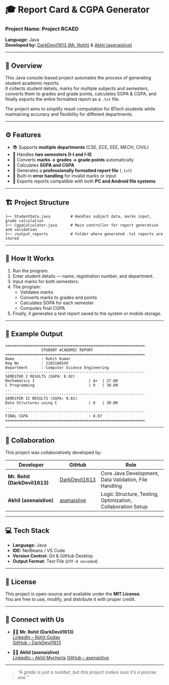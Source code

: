 # 🎓 Report Card & CGPA Generator

### Project Name: **Project RCAED**  
**Language:** Java  
**Developed by:** [DarkDevil1613 (Mr. Rohit)](https://www.linkedin.com/in/rohit-goday) & [Akhil (asenaislive)](https://github.com/asenaislive)

---

## 🧩 Overview
This Java console-based project automates the process of generating student academic reports.  
It collects student details, marks for multiple subjects and semesters, converts them to grades and grade points, calculates SGPA & CGPA, and finally exports the entire formatted report as a `.txt` file.  

The project aims to simplify result computation for BTech students while maintaining accuracy and flexibility for different departments.

---

## ⚙️ Features
- 📚 Supports **multiple departments** (CSE, ECE, EEE, MECH, CIVIL)
- 🧾 Handles **two semesters (I-I and I-II)**  
- 🔢 Converts **marks → grades → grade points** automatically
- 🧮 Calculates **SGPA and CGPA**
- 📄 Generates a **professionally formatted report file** (`.txt`)
- 🧠 Built-in **error handling** for invalid marks or input
- 📱 Exports reports compatible with both **PC and Android file systems**

---

## 🏗️ Project Structure
```
├── StudentData.java         # Handles subject data, marks input, grade calculation
├── CgpaCalculator.java      # Main controller for report generation and validation
├── /output_reports          # Folder where generated .txt reports are stored
```

---

## 🚀 How It Works
1. Run the program.  
2. Enter student details — name, registration number, and department.  
3. Input marks for both semesters.  
4. The program:
   - Validates marks
   - Converts marks to grades and points
   - Calculates SGPA for each semester
   - Computes final CGPA
5. Finally, it generates a text report saved to the system or mobile storage.

---

## 🧮 Example Output
```
==============================================================
                STUDENT ACADEMIC REPORT
==============================================================
Name            : Rohit Kumar
Reg No          : 22031A05XX
Department      : Computer Science Engineering
--------------------------------------------------------------
SEMESTER I RESULTS (SGPA: 8.92)
Mathematics I                        | A+  | 27.00
C Programming                        | O   | 30.00
...
--------------------------------------------------------------
SEMESTER II RESULTS (SGPA: 9.01)
Data Structures using C              | O   | 30.00
...
--------------------------------------------------------------
FINAL CGPA                           : 8.97
==============================================================
```

---

## 🤝 Collaboration
This project was collaboratively developed by:

| Developer | GitHub | Role |
|------------|---------|------|
| **Mr. Rohit (DarkDevil1613)** | [DarkDevil1613](https://github.com/DarkDevil1613) | Core Java Development, Data Validation, File Handling |
| **Akhil (asenaislive)** | [asenaislive](https://github.com/asenaislive) | Logic Structure, Testing, Optimization, Collaboration Setup |

---

## 💻 Tech Stack
- **Language:** Java  
- **IDE:** NetBeans / VS Code  
- **Version Control:** Git & GitHub Desktop  
- **Output Format:** Text File (`UTF-8 encoded`)  

---

## 📜 License
This project is open-source and available under the **MIT License**.  
You are free to use, modify, and distribute it with proper credit.

---

## 🔗 Connect with Us

- 👨‍💻 **Mr. Rohit (DarkDevil1613)**  
  [LinkedIn – Rohit Goday](https://www.linkedin.com/in/rohit-goday-196916340?utm_source=share&utm_campaign=share_via&utm_content=profile&utm_medium=android_app)  
  [GitHub – DarkDevil1613](https://github.com/DarkDevil1613)

- 👨‍💻 **Akhil (asenaislive)**  
  [LinkedIn – Akhil Mycherla](https://www.linkedin.com/in/akhil-mycherla-1757b3365?utm_source=share&utm_campaign=share_via&utm_content=profile&utm_medium=android_app)
  [GitHub – asenaislive](https://github.com/asenaislive)

---

> _“A grade is just a number, but this project makes sure it’s a precise one.”_
